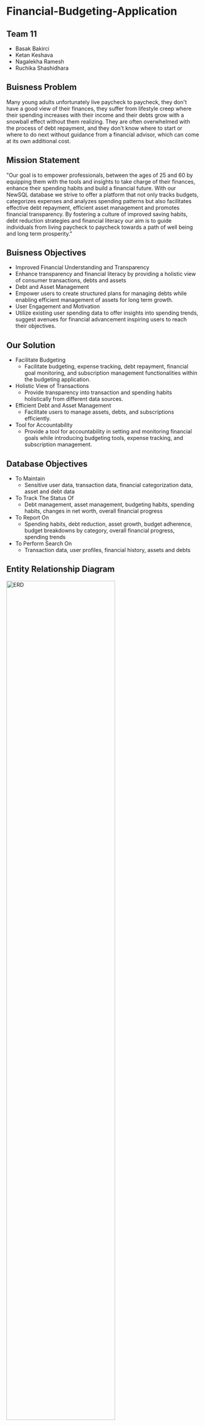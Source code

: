 # Financial-Budgeting-Application

## Team 11
- Basak Bakirci
- Ketan Keshava
- Nagalekha Ramesh
- Ruchika Shashidhara

## Buisness Problem
Many young adults unfortunately live paycheck to paycheck, they don't have a good view of their finances, they suffer from lifestyle creep where their spending increases with their income and their debts grow with a snowball effect without them realizing. They are often overwhelmed with the process of debt repayment, and they don't know where to start or where to do next without guidance from a financial advisor, which can come at its own additional cost.

## Mission Statement
"Our goal is to empower professionals, between the ages of 25 and 60 by equipping them with the tools and insights to take charge of their finances, enhance their spending habits and build a financial future. With our NewSQL database we strive to offer a platform that not only tracks budgets, categorizes expenses and analyzes spending patterns but also facilitates effective debt repayment, efficient asset management and promotes financial transparency. By fostering a culture of improved saving habits, debt reduction strategies and financial literacy our aim is to guide individuals from living paycheck to paycheck towards a path of well being and long term prosperity."

## Buisness Objectives
- Improved Financial Understanding and Transparency
- Enhance transparency and financial literacy by providing a holistic view of consumer transactions, debts and assets
- Debt and Asset Management
- Empower users to create structured plans for managing debts while enabling efficient management of assets for long term growth.
- User Engagement and Motivation
- Utilize existing user spending data to offer insights into spending trends, suggest avenues for financial advancement inspiring users to reach their objectives.

## Our Solution
- Facilitate Budgeting
  - Facilitate budgeting, expense tracking, debt repayment, financial goal monitoring, and subscription management functionalities within the budgeting application.
- Holistic View of Transactions
  - Provide transparency into transaction and spending habits holistically from different data sources.
- Efficient Debt and Asset Management
  - Facilitate users to manage assets, debts, and subscriptions efficiently.
- Tool for Accountability
  - Provide a tool for accountability in setting and monitoring financial goals while introducing budgeting tools, expense tracking, and subscription management.

## Database Objectives
- To Maintain
  - Sensitive user data, transaction data, financial categorization data, asset and debt data
- To Track The Status Of
  - Debt management, asset management, budgeting habits, spending habits, changes in net worth, overall financial progress
- To Report On
  - Spending habits, debt reduction, asset growth, budget adherence, budget breakdowns by category, overall financial progress, spending trends
- To Perform Search On
  - Transaction data, user profiles, financial history, assets and debts
 
## Entity Relationship Diagram
<img src="DMDD-Final-Project-ERD.png" alt="ERD" width="75%">


## Visualizations


## Summary
We strive to promote financial literacy and wellbeing amongst young adults, who are currently living paycheck to paycheck. We have architected a relational database to be able to scale and support a large number of users and their financial transactions, built checks and balances to support our business model, and constructed views to report on the raw data that we have collected. We believe that this business model will support our users in their path to financial wellbeing.

